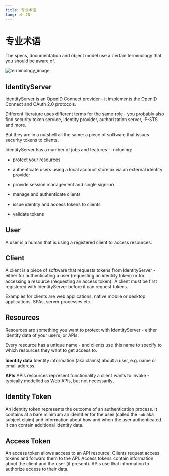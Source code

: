 ```yaml
---
title: 专业术语
lang: zh-CN
---
```

# 专业术语

The specs, documentation and object model use a certain terminology that you should be aware of.

![terminology_image](https://identityserver4.readthedocs.io/en/latest/_images/terminology.png)

## IdentityServer

IdentityServer is an OpenID Connect provider - it implements the OpenID Connect and OAuth 2.0 protocols.

Different literature uses different terms for the same role - you probably also find security token service,
identity provider, authorization server, IP-STS and more.

But they are in a nutshell all the same: a piece of software that issues security tokens to clients.

IdentityServer has a number of jobs and features - including:

* protect your resources

* authenticate users using a local account store or via an external identity provider

* provide session management and single sign-on

* manage and authenticate clients

* issue identity and access tokens to clients

* validate tokens

## User

A user is a human that is using a registered client to access resources.

## Client

A client is a piece of software that requests tokens from IdentityServer - either for authenticating a user (requesting an identity token) 
or for accessing a resource (requesting an access token). A client must be first registered with IdentityServer before it can request tokens.

Examples for clients are web applications, native mobile or desktop applications, SPAs, server processes etc.

## Resources

Resources are something you want to protect with IdentityServer - either identity data of your users, or APIs. 

Every resource has a unique name - and clients use this name to specify to which resources they want to get access to.

**Identity data**
Identity information (aka claims) about a user, e.g. name or email address.

**APIs**
APIs resources represent functionality a client wants to invoke - typically modelled as Web APIs, but not necessarily.

## Identity Token

An identity token represents the outcome of an authentication process. It contains at a bare minimum an identifier for the user 
(called the `sub` aka subject claim) and information about how and when the user authenticated.  It can contain additional identity data.

## Access Token

An access token allows access to an API resource. Clients request access tokens and forward them to the API. 
Access tokens contain information about the client and the user (if present).
APIs use that information to authorize access to their data.